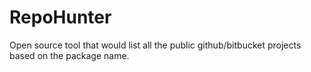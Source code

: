 # RepoHunter
Open source tool that would list all the public github/bitbucket projects based on the package name.
